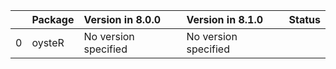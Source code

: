 <!-- markdown-link-check-disable -->

|    | Package   | Version in 8.0.0     | Version in 8.1.0     | Status   |
|---:|:----------|:---------------------|:---------------------|:---------|
|  0 | oysteR    | No version specified | No version specified |          |